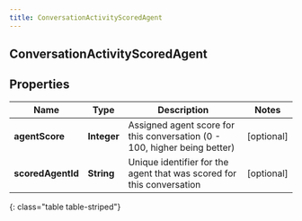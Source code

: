 ```yaml
---
title: ConversationActivityScoredAgent
---
```

## ConversationActivityScoredAgent


## Properties

| Name | Type | Description | Notes |
| ------------ | ------------- | ------------- | ------------- |
| **agentScore** | <!----><!---->**Integer**<!----> | Assigned agent score for this conversation (0 - 100, higher being better) |  [optional] |
| **scoredAgentId** | <!----><!---->**String**<!----> | Unique identifier for the agent that was scored for this conversation |  [optional] |
{: class="table table-striped"}



